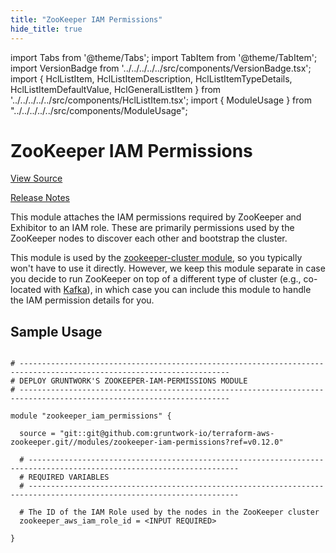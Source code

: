 ```yaml
---
title: "ZooKeeper IAM Permissions"
hide_title: true
---
```


import Tabs from '@theme/Tabs';
import TabItem from '@theme/TabItem';
import VersionBadge from '../../../../../src/components/VersionBadge.tsx';
import { HclListItem, HclListItemDescription, HclListItemTypeDetails, HclListItemDefaultValue, HclGeneralListItem } from '../../../../../src/components/HclListItem.tsx';
import { ModuleUsage } from "../../../../../src/components/ModuleUsage";

<VersionBadge repoTitle="ZooKeeper" version="0.12.0" />

# ZooKeeper IAM Permissions

<a href="https://github.com/gruntwork-io/terraform-aws-zookeeper/tree/main/modules/zookeeper-iam-permissions" className="link-button" title="View the source code for this module in GitHub.">View Source</a>

<a href="https://github.com/gruntwork-io/terraform-aws-zookeeper/releases?q=" className="link-button" title="Release notes for only the service catalog versions which impacted this service.">Release Notes</a>

This module attaches the IAM permissions required by ZooKeeper and Exhibitor to an IAM role. These are primarily
permissions used by the ZooKeeper nodes to discover each other and bootstrap the cluster.

This module is used by the [zookeeper-cluster module](https://github.com/gruntwork-io/terraform-aws-zookeeper/tree/main/modules/zookeeper-cluster), so you typically won't have to use
it directly. However, we keep this module separate in case you decide to run ZooKeeper on top of a different type of
cluster (e.g., co-located with [Kafka](https://github.com/gruntwork-io/terraform-aws-kafka)), in which case you can include
this module to handle the IAM permission details for you.

## Sample Usage

<ModuleUsage>

```hcl title="main.tf"

# ---------------------------------------------------------------------------------------------------------------------
# DEPLOY GRUNTWORK'S ZOOKEEPER-IAM-PERMISSIONS MODULE
# ---------------------------------------------------------------------------------------------------------------------

module "zookeeper_iam_permissions" {

  source = "git::git@github.com:gruntwork-io/terraform-aws-zookeeper.git//modules/zookeeper-iam-permissions?ref=v0.12.0"

  # ---------------------------------------------------------------------------------------------------------------------
  # REQUIRED VARIABLES
  # ---------------------------------------------------------------------------------------------------------------------

  # The ID of the IAM Role used by the nodes in the ZooKeeper cluster
  zookeeper_aws_iam_role_id = <INPUT REQUIRED>

}

```

</ModuleUsage>


<!-- ##DOCS-SOURCER-START
{
  "originalSources": [
    "https://github.com/gruntwork-io/terraform-aws-zookeeper/tree/main/modules/zookeeper-iam-permissions/readme.md",
    "https://github.com/gruntwork-io/terraform-aws-zookeeper/tree/main/modules/zookeeper-iam-permissions/variables.tf",
    "https://github.com/gruntwork-io/terraform-aws-zookeeper/tree/main/modules/zookeeper-iam-permissions/outputs.tf"
  ],
  "sourcePlugin": "module-catalog-api",
  "hash": "3000904b592b11936ecc9c4db3e441c2"
}
##DOCS-SOURCER-END -->
